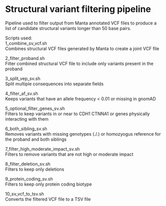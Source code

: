 # Structural variant filtering pipeline

Pipeline used to filter output from Manta annotated VCF files to produce a list of candidate structural variants longer than 50 base pairs.

Scripts used:  
1_combine_sv_vcf.sh  
Combines structural VCF files generated by Manta to create a joint VCF file

2_filter_proband.sh  
Filter combined structural VCF file to include only variants present in the proband

3_split_vep_sv.sh  
Split multiple consequences into separate fields

4_filter_af_sv.sh  
Keeps variants that have an allele frequency < 0.01 or missing in gnomAD

5_optional_filter_genes_sv.sh  
Filters to keep variants in or near to CDH1 CTNNA1 or genes physically interacting with them

6_both_sibling_sv.sh  
Removes variants with missing genotypes (./.) or homozyogus reference for the proband and both siblings

7_filter_high_moderate_impact_sv.sh  
Filters to remove variants that are not high or moderate impact

8_filter_deletion_sv.sh  
Filters to keep only deletions

9_protein_coding_sv.sh  
Filters to keep only protein coding biotype

10_sv_vcf_to_tsv.sh  
Converts the filtered VCF file to a TSV file
